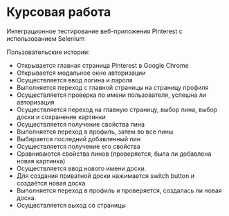 # Курсовая работа
Интеграционное тестирование веб-приложения Pinterest с использованием Selenium

Пользовательские истории:
  * Открывается главная страница Pinterest в Google Chrome
  * Открывается модальное окно авторизации
  * Осуществляется ввод логина и пароля
  * Выполняется переход с главной страницы на страницу профиля
  * Осуществляется проверка по имени пользователя, успешна ли авторизация
  * Осуществляется переход на главную страницу, выбор пина, выбор доски и сохранение картинки
  * Осуществляется получение свойства пина
  * Выполняется переход в профиль, затем во все пины
  * Выбирается последний добавленный пин
  * Осуществляется получение его свойства
  * Сравниваются свойства пинов (проверяется, была ли добавлена новая картинка)
  * Осуществляется ввод нового имени доски.
  * Для создания приватной доски нажимается switch button и создаётся новая доска
  * Выполняется переход в профиль и проверяется, создалась ли новая доска. 
  * Осуществляется выход со страницы